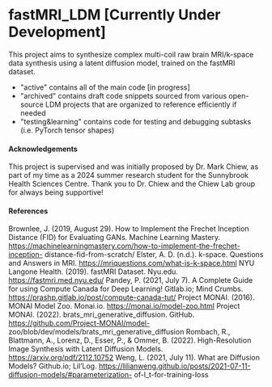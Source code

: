 # fastMRI_LDM [Currently Under Development]

This project aims to synthesize complex multi-coil raw brain MRI/k-space data synthesis using a latent diffusion model, trained on the fastMRI dataset.

- "active" contains all of the main code [in progress]
- "archived" contains draft code snippets sourced from various open-source LDM projects that are organized to reference efficiently if needed
- "testing&learning" contains code for testing and debugging subtasks (i.e. PyTorch tensor shapes)

#### Acknowledgements
This project is supervised and was initially proposed by Dr. Mark Chiew, as part of my time as a 2024 summer research student for the Sunnybrook Health Sciences Centre.
Thank you to Dr. Chiew and the Chiew Lab group for always being supportive!

#### References
Brownlee, J. (2019, August 29). How to Implement the Frechet Inception Distance (FID) 
	for Evaluating GANs. Machine Learning Mastery. 
	https://machinelearningmastery.com/how-to-implement-the-frechet-inception-
	distance-fid-from-scratch/
Elster, A. D. (n.d.). k-space. Questions and Answers ​in MRI. 
	https://mriquestions.com/what-is-k-space.html
NYU Langone Health. (2019). fastMRI Dataset. Nyu.edu. https://fastmri.med.nyu.edu/
Pandey, P. (2021, July 7). A Complete Guide for using Compute Canada for Deep 
	Learning! Gitlab.io; Mind Crumbs. https://prashp.gitlab.io/post/compute-canada-tut/
Project MONAI. (2016). MONAI Model Zoo. Monai.io. https://monai.io/model-zoo.html
Project MONAI. (2022). brats_mri_generative_diffusion. GitHub. 
	https://github.com/Project-MONAI/model-
	zoo/blob/dev/models/brats_mri_generative_diffusion
Rombach, R., Blattmann, A., Lorenz, D., Esser, P., & Ommer, B. (2022). High-Resolution 
	Image Synthesis with Latent Diffusion Models. https://arxiv.org/pdf/2112.10752
Weng, L. (2021, July 11). What are Diffusion Models? Github.io; Lil’Log. 
	https://lilianweng.github.io/posts/2021-07-11-diffusion-models/#parameterization-
	of-l_t-for-training-loss
